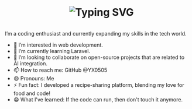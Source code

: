 <div id="user-content-toc">
  <ul align="center">
    <summary><h1 style="display: inline-block"><img src="https://readme-typing-svg.demolab.com?font=roboto&weight=800&size=26&pause=1000&color=2C94F7&width=435&lines=Hello+World+%F0%9F%91%8B%2C+I'm+a+Software+Developer" alt="Typing SVG" /></summary>
  </ul>
</div>
      
I’m a coding enthusiast and currently expanding my skills in the tech world.
- 👀 I’m interested in web development.
- 🌱 I’m currently learning Laravel.
- 💞️ I’m looking to collaborate on open-source projects that are related to AI integration.
- 📫 How to reach me: GitHub @YX0505
- 😄 Pronouns: Me
- ⚡ Fun fact: I developed a recipe-sharing platform, blending my love for food and code!
- 😁 What I've learned: If the code can run, then don't touch it anymore.

<!---
YX0505/YX0505 is a ✨ special ✨ repository because its `README.md` (this file) appears on your GitHub profile.
You can click the Preview link to take a look at your changes.
--->

